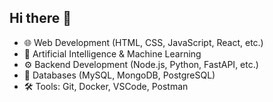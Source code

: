 ## Hi there 👋
- 🌐 Web Development (HTML, CSS, JavaScript, React, etc.)
- 🧠 Artificial Intelligence & Machine Learning
- ⚙️ Backend Development (Node.js, Python, FastAPI, etc.)
- 💾 Databases (MySQL, MongoDB, PostgreSQL)
- 🛠️ Tools: Git, Docker, VSCode, Postman
